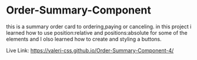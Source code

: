 # Order-Summary-Component

this is a summary order card to ordering,paying or canceling. in this project i learned how to use  position:relative and positions:absolute for some of the elements and I olso learned how to create and styling a buttons.

Live Link: https://valeri-css.github.io/Order-Summary-Component-4/
